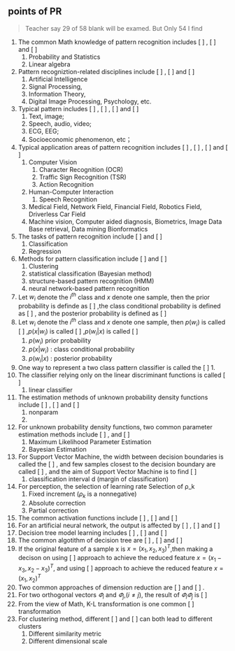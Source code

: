 ## points of PR

> Teacher say 29 of 58 blank will be examed. But Only 54 I find

1. The common Math knowledge of pattern recognition includes [ ] , [ ] and [ ] 
   1. Probability and Statistics
   2. Linear algebra
2. Pattern recogniztion-related disciplines include [ ] , [ ] and [ ] 
   1. Artificial Intelligence
   2. Signal Processing,
   3. Information Theory,
   4. Digital Image Processing, Psychology, etc.
3. Typical pattern includes [ ] , [ ] , [ ] and [ ] 
   1. Text, image; 
   2. Speech, audio, video; 
   3. ECG, EEG; 
   4. Socioeconomic phenomenon, etc；
4. Typical application areas of pattern recognition  includes [ ] , [ ] , [ ] and [ ] 
   1. Computer Vision
      1. Character Recognition (OCR) 
      2. Traffic Sign Recognition (TSR) 
      3. Action Recognition
   2. Human-Computer Interaction 
      1. Speech Recognition
   3. Medical Field, Network Field, Financial Field, Robotics Field, Driverless Car Field
   4. Machine vision, Computer aided diagnosis, Biometrics, Image Data Base retrieval, Data mining Bionformatics
5. The tasks of pattern recognition include [ ] and [ ] 
   1. Classification
   2. Regression
6. Methods for pattern classification include [ ] and [ ] 
   1. Clustering
   2. statistical classification (Bayesian method)
   3. structure-based pattern recognition (HMM)
   4. neural network-based pattern recognition
7. Let $w_i$ denote the $i^{th}$ class and $x$ denote one sample, then the prior probability is definde as [ ] ,the class conditional probability is defined as [ ] , and the posterior probability is defined as [ ] 
8. Let $w_i$ denote the $i^{th}$ class and $x$ denote one sample, then $p(w_i)$ is called [ ] ,$p(x|w_i)$ is called [ ] ,$p(w_i|x)$ is called [ ] 
   1.  $p(w_i)$ prior probability
   2. $p(x|w_i)$ : class conditional probability
   3. $p(w_i|x)$ :  posterior probability
9. One way to represent a two class pattern classifier is called the [ ] 
   1. 
10. The classifier relying only on the linear discriminant functions is called [ ] 
    1. linear classifier
11. The estimation methods of unknown probability density functions include [ ] , [ ] and [ ] 
    1. nonparam
    2. 
12. For unknown probability density functions, two common parameter estimation methods include [ ] , and [ ] 
    1. Maximum Likelihood Parameter Estimation
    2. Bayesian Estimation 
13. For Support Vector Machine, the width between decision boundaries is called the [ ] , and few samples closest to the decision boundary are called [ ] , and the aim of Support Vector Machine is to find [ ] 
    1. classification interval d (margin of classification)
14. For perception, the selection of learning rate Selection of ρ_k
    1. Fixed increment ($ρ_k$ is a nonnegative)
    2. Absolute correction
    3. Partial correction 
15. The common activation functions include [ ] , [ ] and [ ] 
16. For an artificial neural network, the output is affected by [ ] , [ ] and [ ] 
17. Decision tree model learning includes [ ] , [ ] and [ ] 
18. The common algotithm of decision tree are [ ] , [ ] and [ ] 
19. If the original feature of a sample x is $x=(x_1,x_2,x_3)^T$,then making a decison on  using [ ] approach to achieve the reduced feature $x=(x_1-x_3,x_2-x_3)^T$, and using [ ] approach to achieve the reduced feature $x=(x_1,x_2)^T$
20. Two common approaches of dimension reduction are [ ] and [ ] .
21. For two orthogonal vectors $\varPhi_i$ and $\varPhi_j$,($i\neq j$), the result of $\varPhi_i \varPhi_j$ is [ ] 
22. From the view of Math, K-L transformation is one common [ ] transformation
23. For clustering method, different [ ] and [ ] can both lead to  different clusters
    1. Different similarity metric 
    2. Different dimensional scale





